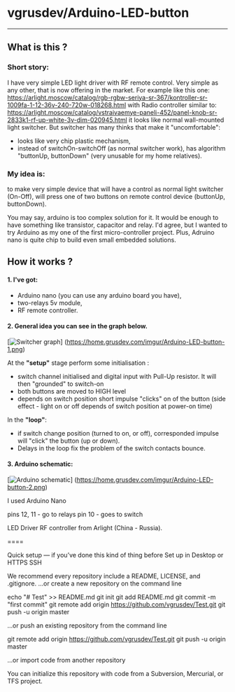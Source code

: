 # vgrusdev/Arduino-LED-button
----
## What is this ?

### Short story: 
I have very simple LED light driver with RF remote control.
Very simple as any other, that is now offering in the market. 
For example like this one:
https://arlight.moscow/catalog/rgb-rgbw-seriya-sr-367/kontroller-sr-1009fa-1-12-36v-240-720w-018268.html
with Radio controller similar to:
https://arlight.moscow/catalog/vstraivaemye-paneli-452/panel-knob-sr-2833k1-rf-up-white-3v-dim-020945.html
it looks like normal wall-mounted light switcher. But switcher has many thinks that make it "uncomfortable":
- looks like very chip plastic mechanism,
- instead of switchOn-switchOff (as normal switcher work), has algorithm "buttonUp, buttonDown" (very unusable for my home relatives).

### My idea is:
to make very simple device that will have a control as normal light switcher (On-Off), will press one of two buttons on remote control device (buttonUp, buttonDown).

You may say, arduino is too complex solution for it. It would be enough to have something like transistor, capacitor and relay.
I'd agree, but I wanted to try Arduino as my one of the first micro-controller project.
Plus, Adruino nano is quite chip to build even small embedded solutions.

## How it works ?

#### 1. I've got: 
- Arduino nano (you can use any arduino board you have),
- two-relays 5v module,
- RF remote controller.

#### 2. General idea you can see in the graph below.

[![Switcher graph](https://home.grusdev.com/imgur/Arduino-LED-button-1.png)] (https://home.grusdev.com/imgur/Arduino-LED-button-1.png)

At the **"setup"** stage perform some initialisation :

- switch channel initialised and digital input with Pull-Up resistor. It will then "grounded" to switch-on
- both buttons are moved to HIGH level
- depends on switch position short impulse "clicks" on of the button (side effect - light on or off depends of switch position at power-on time)

In the **"loop"**:

- if switch change position (turned to on, or off), corresponded impulse will "click" the button (up or down).
- Delays in the loop fix the problem of the switch contacts bounce.

#### 3. Arduino schematic:

[![Arduino schematic](https://home.grusdev.com/imgur/Arduino-LED-button-2.png)] (https://home.grusdev.com/imgur/Arduino-LED-button-2.png)

I used Arduino Nano

pins 12, 11 - go to relays
pin  10 - goes to switch

LED Driver RF controller from Arlight (China - Russia).
 
====

Quick setup — if you’ve done this kind of thing before
 Set up in Desktop	or	
HTTPS
SSH
	
We recommend every repository include a README, LICENSE, and .gitignore.
…or create a new repository on the command line

echo "# Test" >> README.md
git init
git add README.md
git commit -m "first commit"
git remote add origin https://github.com/vgrusdev/Test.git
git push -u origin master

…or push an existing repository from the command line

 git remote add origin https://github.com/vgrusdev/Test.git
git push -u origin master

…or import code from another repository

You can initialize this repository with code from a Subversion, Mercurial, or TFS project.
